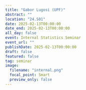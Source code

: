 ```yaml
---
title: "Gabor Lugosi (UPF)"
abstract: ""
location: "24.S01"
date: 2025-02-13T00:00:00
date_end: 2025-02-13T00:00:00
all_day: false
event: Internal Statistics Seminar
event_url: ""
publishDate: 2025-02-13T00:00:00
draft: false
featured: false
tag: seminar
image:
  filename: "internal.png"
  focal_point: Smart
  preview_only: false
---
```

